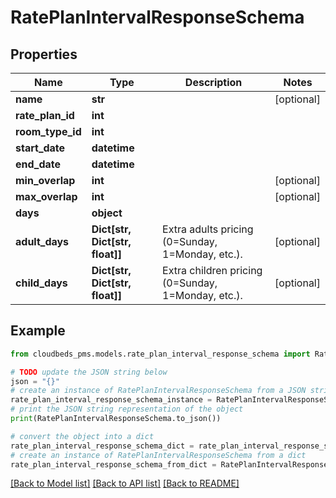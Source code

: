 # RatePlanIntervalResponseSchema


## Properties

Name | Type | Description | Notes
------------ | ------------- | ------------- | -------------
**name** | **str** |  | [optional] 
**rate_plan_id** | **int** |  | 
**room_type_id** | **int** |  | 
**start_date** | **datetime** |  | 
**end_date** | **datetime** |  | 
**min_overlap** | **int** |  | [optional] 
**max_overlap** | **int** |  | [optional] 
**days** | **object** |  | 
**adult_days** | **Dict[str, Dict[str, float]]** | Extra adults pricing (0&#x3D;Sunday, 1&#x3D;Monday, etc.). | [optional] 
**child_days** | **Dict[str, Dict[str, float]]** | Extra children pricing (0&#x3D;Sunday, 1&#x3D;Monday, etc.). | [optional] 

## Example

```python
from cloudbeds_pms.models.rate_plan_interval_response_schema import RatePlanIntervalResponseSchema

# TODO update the JSON string below
json = "{}"
# create an instance of RatePlanIntervalResponseSchema from a JSON string
rate_plan_interval_response_schema_instance = RatePlanIntervalResponseSchema.from_json(json)
# print the JSON string representation of the object
print(RatePlanIntervalResponseSchema.to_json())

# convert the object into a dict
rate_plan_interval_response_schema_dict = rate_plan_interval_response_schema_instance.to_dict()
# create an instance of RatePlanIntervalResponseSchema from a dict
rate_plan_interval_response_schema_from_dict = RatePlanIntervalResponseSchema.from_dict(rate_plan_interval_response_schema_dict)
```
[[Back to Model list]](../README.md#documentation-for-models) [[Back to API list]](../README.md#documentation-for-api-endpoints) [[Back to README]](../README.md)


